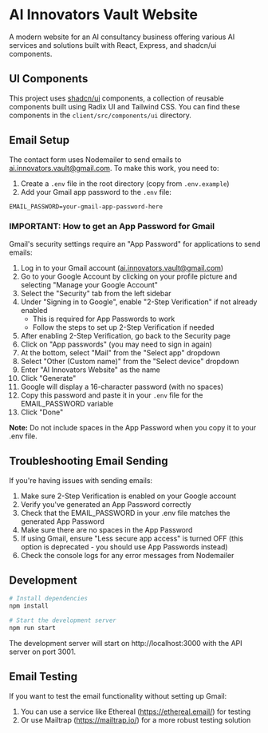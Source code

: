 # AI Innovators Vault Website

A modern website for an AI consultancy business offering various AI services and solutions built with React, Express, and shadcn/ui components.

## UI Components

This project uses [shadcn/ui](https://ui.shadcn.com/) components, a collection of reusable components built using Radix UI and Tailwind CSS. You can find these components in the `client/src/components/ui` directory.

## Email Setup

The contact form uses Nodemailer to send emails to ai.innovators.vault@gmail.com. To make this work, you need to:

1. Create a `.env` file in the root directory (copy from `.env.example`)
2. Add your Gmail app password to the `.env` file:

```
EMAIL_PASSWORD=your-gmail-app-password-here
```

### IMPORTANT: How to get an App Password for Gmail

Gmail's security settings require an "App Password" for applications to send emails:

1. Log in to your Gmail account (ai.innovators.vault@gmail.com)
2. Go to your Google Account by clicking on your profile picture and selecting "Manage your Google Account"
3. Select the "Security" tab from the left sidebar
4. Under "Signing in to Google", enable "2-Step Verification" if not already enabled
   - This is required for App Passwords to work
   - Follow the steps to set up 2-Step Verification if needed
5. After enabling 2-Step Verification, go back to the Security page
6. Click on "App passwords" (you may need to sign in again)
7. At the bottom, select "Mail" from the "Select app" dropdown
8. Select "Other (Custom name)" from the "Select device" dropdown
9. Enter "AI Innovators Website" as the name
10. Click "Generate"
11. Google will display a 16-character password (with no spaces)
12. Copy this password and paste it in your `.env` file for the EMAIL_PASSWORD variable
13. Click "Done"

**Note:** Do not include spaces in the App Password when you copy it to your .env file.

## Troubleshooting Email Sending

If you're having issues with sending emails:

1. Make sure 2-Step Verification is enabled on your Google account
2. Verify you've generated an App Password correctly
3. Check that the EMAIL_PASSWORD in your .env file matches the generated App Password
4. Make sure there are no spaces in the App Password
5. If using Gmail, ensure "Less secure app access" is turned OFF (this option is deprecated - you should use App Passwords instead)
6. Check the console logs for any error messages from Nodemailer

## Development

```bash
# Install dependencies
npm install

# Start the development server
npm run start
```

The development server will start on http://localhost:3000 with the API server on port 3001.

## Email Testing

If you want to test the email functionality without setting up Gmail:

1. You can use a service like Ethereal (https://ethereal.email/) for testing
2. Or use Mailtrap (https://mailtrap.io/) for a more robust testing solution
